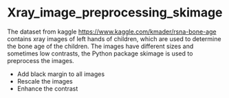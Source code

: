 # Xray_image_preprocessing_skimage

The dataset from kaggle  https://www.kaggle.com/kmader/rsna-bone-age contains xray images of left hands of children, which are used to determine the bone age of the children. The images have different sizes and sometimes low contrasts, the Python package skimage is used to preprocess the images.

* Add black margin to all images
* Rescale the images
* Enhance the contrast
